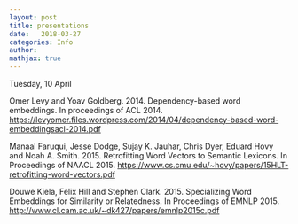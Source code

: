 ```yaml
---
layout: post
title: presentations
date:   2018-03-27
categories: Info
author:
mathjax: true
---
```


Tuesday, 10 April



Omer
 Levy and Yoav Goldberg. 2014. Dependency-based word embeddings. In
 proceedings of ACL 2014.
https://levyomer.files.wordpress.com/2014/04/dependency-based-word-embeddingsacl-2014.pdf



Manaal
 Faruqui, Jesse Dodge, Sujay K. Jauhar, Chris Dyer, Eduard Hovy and Noah A. Smith. 2015. Retrofitting Word Vectors to Semantic Lexicons. In
Proceedings of NAACL 2015.
https://www.cs.cmu.edu/~hovy/papers/15HLT-retrofitting-word-vectors.pdf



Douwe
 Kiela, Felix Hill and Stephen Clark. 2015. Specializing Word Embeddings for Similarity or Relatedness. In
Proceedings of EMNLP 2015.
http://www.cl.cam.ac.uk/~dk427/papers/emnlp2015c.pdf







